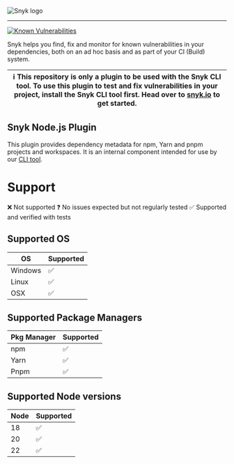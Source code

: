 ![Snyk logo](https://snyk.io/style/asset/logo/snyk-print.svg)

---

[![Known Vulnerabilities](https://snyk.io/test/github/snyk/snyk-nodejs-plugin/badge.svg)](https://snyk.io/test/github/snyk/snyk-nodejs-plugin)

Snyk helps you find, fix and monitor for known vulnerabilities in your dependencies, both on an ad hoc basis and as part of your CI (Build) system.

| :information_source: This repository is only a plugin to be used with the Snyk CLI tool. To use this plugin to test and fix vulnerabilities in your project, install the Snyk CLI tool first. Head over to [snyk.io](https://github.com/snyk/snyk) to get started. |
| ------------------------------------------------------------------------------------------------------------------------------------------------------------------------------------------------------------------------------------------------------------------ |

## Snyk Node.js Plugin

This plugin provides dependency metadata for npm, Yarn and pnpm projects and workspaces. It is an internal component intended for use by our [CLI tool](https://github.com/snyk/snyk).

# Support

❌ Not supported
❓ No issues expected but not regularly tested
✅ Supported and verified with tests

## Supported OS

| OS      | Supported |
| ------- | --------- |
| Windows | ✅        |
| Linux   | ✅        |
| OSX     | ️✅       |

## Supported Package Managers

| Pkg Manager | Supported |
| ----------- | --------- |
| npm         | ✅        |
| Yarn        | ✅        |
| Pnpm        | ✅        |

## Supported Node versions

| Node | Supported |
| ---- | --------- |
| 18   | ✅        |
| 20   | ✅        |
| 22   | ✅        |
